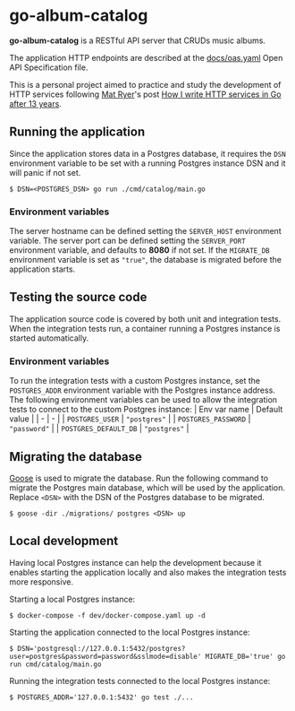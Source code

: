 # go-album-catalog

**go-album-catalog** is a RESTful API server that CRUDs music albums.

The application HTTP endpoints are described at the [docs/oas.yaml](docs/oas.yaml) Open API Specification file.

This is a personal project aimed to practice and study the development of HTTP services following [Mat Ryer](https://github.com/matryer)'s post [How I write HTTP services in Go after 13 years](https://grafana.com/blog/2024/02/09/how-i-write-http-services-in-go-after-13-years/).

## Running the application

Since the application stores data in a Postgres database, it requires the `DSN` environment variable to be set with a running Postgres instance DSN and it will panic if not set.

```console
$ DSN=<POSTGRES_DSN> go run ./cmd/catalog/main.go
```

### Environment variables

The server hostname can be defined setting the `SERVER_HOST` environment variable.
The server port can be defined setting the `SERVER_PORT` environment variable, and defaults to **8080** if not set.
If the `MIGRATE_DB` environment variable is set as `"true"`, the database is migrated before the application starts.

## Testing the source code

The application source code is covered by both unit and integration tests.
When the integration tests run, a container running a Postgres instance is started automatically.

### Environment variables

To run the integration tests with a custom Postgres instance, set the `POSTGRES_ADDR` environment variable with the Postgres instance address.
The following environment variables can be used to allow the integration tests to connect to the custom Postgres instance:
| Env var name | Default value |
| - | - |
| `POSTGRES_USER` | `"postgres"` |
| `POSTGRES_PASSWORD` | `"password"` |
| `POSTGRES_DEFAULT_DB` | `"postgres"` |

## Migrating the database

[Goose](https://github.com/pressly/goose) is used to migrate the database. Run the following command to migrate the Postgres main database, which will be used by the application. Replace `<DSN>` with the DSN of the Postgres database to be migrated.

```console
$ goose -dir ./migrations/ postgres <DSN> up
```

## Local development

Having local Postgres instance can help the development because it enables starting the application locally and also makes the integration tests more responsive.

Starting a local Postgres instance:
```console
$ docker-compose -f dev/docker-compose.yaml up -d
```

Starting the application connected to the local Postgres instance:
```console
$ DSN='postgresql://127.0.0.1:5432/postgres?user=postgres&password=password&sslmode=disable' MIGRATE_DB='true' go run cmd/catalog/main.go
```

Running the integration tests connected to the local Postgres instance:
```console
$ POSTGRES_ADDR='127.0.0.1:5432' go test ./...
```
